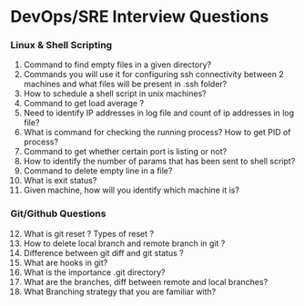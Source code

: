 # DevOps/SRE Interview Questions 

### Linux & Shell Scripting
1. Command to find empty files in a given directory?
2. Commands you will use it for configuring ssh connectivity between 2 machines and what files will be present in .ssh folder?
3. How to schedule a shell script in unix machines?
4. Command to get load average ?
5. Need to identify IP addresses in log file and count of ip addresses in log file? 
6. What is command for checking the running process? How to get PID of process?
7. Command to get whether certain port is listing or not?
8. How to identify the number of params that has been sent to shell script?
9. Command to delete empty line in a file?
10. What is exit status?
11. Given machine, how will you identify which machine it is?

### Git/Github Questions 
12. What is git reset ? Types of reset ?
13. How to delete local branch and remote branch in git ?
14. Difference between git diff and git status ?
15. What are hooks in git?    
16. What is the importance .git directory?
17. What are the branches, diff between remote and local branches?
18. What Branching strategy that you are familiar with?
